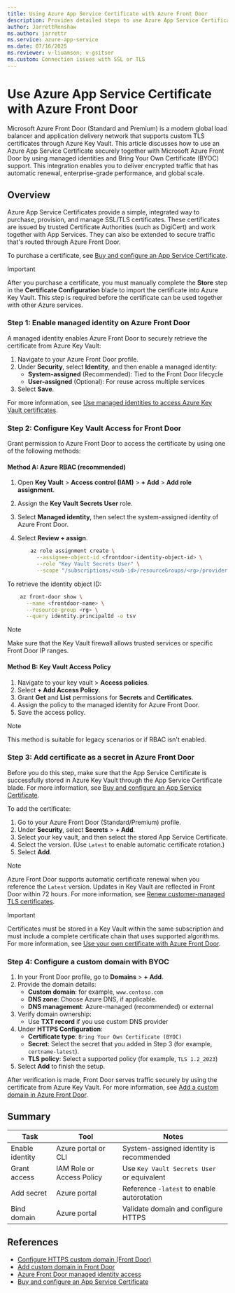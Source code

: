 ```yaml
---
title: Using Azure App Service Certificate with Azure Front Door
description: Provides detailed steps to use Azure App Service Certificate together with Azure Front Door.
author: JarrettRenshaw
ms.author: jarrettr
ms.service: azure-app-service
ms.date: 07/16/2025
ms.reviewer: v-liuamson; v-gsitser
ms.custom: Connection issues with SSL or TLS
---
```


# Use Azure App Service Certificate with Azure Front Door

Microsoft Azure Front Door (Standard and Premium) is a modern global load balancer and application delivery network that supports custom TLS certificates through Azure Key Vault. This article discusses how to use an Azure App Service Certificate securely together with Microsoft Azure Front Door by using managed identities and Bring Your Own Certificate (BYOC) support. This integration enables you to deliver encrypted traffic that has automatic renewal, enterprise-grade performance, and global scale.


## Overview

Azure App Service Certificates provide a simple, integrated way to purchase, provision, and manage SSL/TLS certificates. These certificates are issued by trusted Certificate Authorities (such as DigiCert) and work together with App Services. They can also be extended to secure traffic that's routed through Azure Front Door.

To purchase a certificate, see [Buy and configure an App Service Certificate](https://learn.microsoft.com/azure/app-service/configure-ssl-app-service-certificate?tabs=portal#buy-and-configure-an-app-service-certificate).

> [!IMPORTANT]
> After you purchase a certificate, you must manually complete the **Store** step in the **Certificate Configuration** blade to import the certificate into Azure Key Vault. This step is required before the certificate can be used together with other Azure services.

### Step 1: Enable managed identity on Azure Front Door

A managed identity enables Azure Front Door to securely retrieve the certificate from Azure Key Vault:

1. Navigate to your Azure Front Door profile.
2. Under **Security**, select **Identity**, and then enable a managed identity:
   - **System-assigned** (Recommended): Tied to the Front Door
     lifecycle
   - **User-assigned** (Optional): For reuse across multiple services
4. Select **Save**.

For more information, see [Use managed identities to access Azure Key Vault certificates](https://learn.microsoft.com/azure/frontdoor/managed-identity).

### Step 2: Configure Key Vault Access for Front Door

Grant permission to Azure Front Door to access the certificate by using one of the following methods:

#### Method A: Azure RBAC (recommended)

1. Open **Key Vault** > **Access control (IAM)** > **+ Add** > **Add role assignment**.
2. Assign the **Key Vault Secrets User** role.
3. Select **Managed identity**, then select the system-assigned identity of Azure Front Door.
4. Select **Review + assign**.

    ```bash
        az role assignment create \
          --assignee-object-id <frontdoor-identity-object-id> \
          --role "Key Vault Secrets User" \
          --scope "/subscriptions/<sub-id>/resourceGroups/<rg>/providers/Microsoft.KeyVault/vaults/<vault-name>"
    ```

To retrieve the identity object ID:

```bash
    az front-door show \
      --name <frontdoor-name> \
      --resource-group <rg> \
      --query identity.principalId -o tsv
```

> [!NOTE]
> Make sure that the Key Vault firewall allows trusted services or specific Front Door IP ranges.

#### Method B: Key Vault Access Policy

1. Navigate to your key vault > **Access policies**.
2. Select **+ Add Access Policy**.
3. Grant **Get** and **List** permissions for **Secrets** and **Certificates**.
4. Assign the policy to the managed identity for Azure Front Door.
5. Save the access policy.

> [!NOTE]
> This method is suitable for legacy scenarios or if RBAC isn't enabled.

### Step 3: Add certificate as a secret in Azure Front Door

Before you do this step, make sure that the App Service Certificate is successfully stored in Azure Key Vault through the App Service Certificate blade. For more information, see [Buy and configure an App Service Certificate](https://learn.microsoft.com/azure/app-service/configure-ssl-app-service-certificate?tabs=portal#buy-and-configure-an-app-service-certificate).

To add the certificate:

1. Go to your Azure Front Door (Standard/Premium) profile.
2. Under **Security**, select **Secrets** > **+ Add**.
3. Select your key vault, and then select the stored App Service Certificate.
4. Select the version. (Use `Latest` to enable automatic certificate rotation.)
5. Select **Add**.

> [!NOTE]
> Azure Front Door supports automatic certificate renewal when you reference the `Latest` version. Updates in Key Vault are reflected in Front Door within 72 hours. For more information, see [Renew customer-managed TLS certificates](https://learn.microsoft.com/azure/frontdoor/standard-premium/how-to-configure-https-custom-domain?tabs=powershell#renew-customer-managed-tls-certificates).

> [!IMPORTANT]
> Certificates must be stored in a Key Vault within the same subscription and must include a complete certificate chain that uses supported algorithms. For more information, see [Use your own certificate with Azure Front Door](https://learn.microsoft.com/azure/frontdoor/standard-premium/how-to-configure-https-custom-domain?tabs=powershell#use-your-own-certificate).

### Step 4: Configure a custom domain with BYOC

1. In your Front Door profile, go to **Domains** > **+ Add**.
2. Provide the domain details:
    - **Custom domain**: for example, `www.contoso.com`
    - **DNS zone**: Choose Azure DNS, if applicable.
    - **DNS management**: Azure-managed (recommended) or external
3. Verify domain ownership:
    - Use **TXT record** if you use custom DNS provider
4. Under **HTTPS Configuration**:
    - **Certificate type**: `Bring Your Own Certificate (BYOC)`
    - **Secret**: Select the secret that you added in Step 3 (for example, `certname-latest`).
    - **TLS policy**: Select a supported policy (for example, `TLS 1.2_2023`)
5. Select **Add** to finish the setup.

After verification is made, Front Door serves traffic securely by using the certificate from Azure Key Vault. For more information, see [Add a custom domain in Azure Front Door](https://learn.microsoft.com/azure/frontdoor/standard-premium/how-to-add-custom-domain).

## Summary

| Task | Tool | Notes
| --- | --- | ---
| Enable identity | Azure portal or CLI | System-assigned identity is recommended
| Grant access | IAM Role or Access Policy | Use `Key Vault Secrets User` or equivalent
| Add secret | Azure portal | Reference `-latest` to enable autorotation
| Bind domain | Azure portal | Validate domain and configure HTTPS

## References

- [Configure HTTPS custom domain (Front Door)](https://learn.microsoft.com/azure/frontdoor/standard-premium/how-to-configure-https-custom-domain?tabs=powershell)
- [Add custom domain in Front Door](https://learn.microsoft.com/azure/frontdoor/standard-premium/how-to-add-custom-domain)
- [Azure Front Door managed identity access](https://learn.microsoft.com/azure/frontdoor/managed-identity)
- [Buy and configure an App Service Certificate](https://learn.microsoft.com/azure/app-service/configure-ssl-app-service-certificate?tabs=portal)
